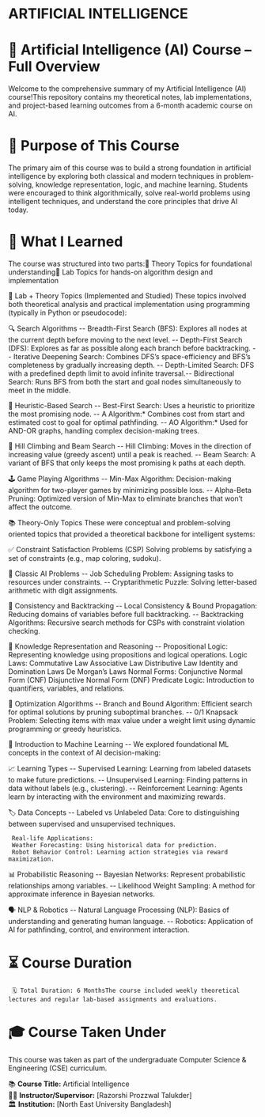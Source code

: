 # ARTIFICIAL INTELLIGENCE

# 🤖 Artificial Intelligence (AI) Course – Full Overview

Welcome to the comprehensive summary of my Artificial Intelligence (AI) course!This repository contains my theoretical notes, lab implementations, and project-based learning outcomes from a 6-month academic course on AI.

# 🎯 Purpose of This Course

The primary aim of this course was to build a strong foundation in artificial intelligence by exploring both classical and modern techniques in problem-solving, knowledge representation, logic, and machine learning.
Students were encouraged to think algorithmically, solve real-world problems using intelligent techniques, and understand the core principles that drive AI today.

# 📘 What I Learned

The course was structured into two parts:🔹 Theory Topics for foundational understanding🔹 Lab Topics for hands-on algorithm design and implementation

🧠 Lab + Theory Topics (Implemented and Studied)
These topics involved both theoretical analysis and practical implementation using programming (typically in Python or pseudocode):

🔍 Search Algorithms
       -- Breadth-First Search (BFS): Explores all nodes at the current depth before moving to the next level.
       -- Depth-First Search (DFS): Explores as far as possible along each branch before backtracking.
       -- Iterative Deepening Search: Combines DFS’s space-efficiency and BFS’s completeness by gradually increasing depth.
       -- Depth-Limited Search: DFS with a predefined depth limit to avoid infinite traversal.-- Bidirectional Search: Runs BFS from both the start and goal nodes simultaneously to meet in the middle.
       
🌟 Heuristic-Based Search
       -- Best-First Search: Uses a heuristic to prioritize the most promising node.
       -- A Algorithm:* Combines cost from start and estimated cost to goal for optimal pathfinding.
       -- AO Algorithm:* Used for AND-OR graphs, handling complex decision-making trees.
       
🧗 Hill Climbing and Beam Search
       -- Hill Climbing: Moves in the direction of increasing value (greedy ascent) until a peak is reached.
       -- Beam Search: A variant of BFS that only keeps the most promising k paths at each depth.
       
🕹️ Game Playing Algorithms
      -- Min-Max Algorithm: Decision-making algorithm for two-player games by minimizing possible loss.
      -- Alpha-Beta Pruning: Optimized version of Min-Max to eliminate branches that won’t affect the outcome.
      
📚 Theory-Only Topics
      These were conceptual and problem-solving oriented topics that provided a theoretical backbone for intelligent systems:

✅ Constraint Satisfaction Problems (CSP)
      Solving problems by satisfying a set of constraints (e.g., map coloring, sudoku).

🧩 Classic AI Problems
     -- Job Scheduling Problem: Assigning tasks to resources under constraints.
     -- Cryptarithmetic Puzzle: Solving letter-based arithmetic with digit assignments.

🧠 Consistency and Backtracking
    -- Local Consistency & Bound Propagation: Reducing domains of variables before full backtracking.
    -- Backtracking Algorithms: Recursive search methods for CSPs with constraint violation checking.

🧠 Knowledge Representation and Reasoning
    -- Propositional Logic: Representing knowledge using propositions and logical operations.
       Logic Laws:
             Commutative Law
             Associative Law
             Distributive Law
             Identity and Domination Laws
             De Morgan’s Laws
       Normal Forms:
             Conjunctive Normal Form (CNF)
             Disjunctive Normal Form (DNF)
       Predicate Logic: Introduction to quantifiers, variables, and relations.

🌿 Optimization Algorithms
      -- Branch and Bound Algorithm: Efficient search for optimal solutions by pruning suboptimal branches.
      -- 0/1 Knapsack Problem: Selecting items with max value under a weight limit using dynamic programming or greedy heuristics.

🤖 Introduction to Machine Learning
      -- We explored foundational ML concepts in the context of AI decision-making:

📈 Learning Types
      -- Supervised Learning: Learning from labeled datasets to make future predictions.
      -- Unsupervised Learning: Finding patterns in data without labels (e.g., clustering).
      -- Reinforcement Learning: Agents learn by interacting with the environment and maximizing rewards.
      
🏷️ Data Concepts
     -- Labeled vs Unlabeled Data: Core to distinguishing between supervised and unsupervised techniques.
     
     Real-life Applications:
     Weather Forecasting: Using historical data for prediction.
     Robot Behavior Control: Learning action strategies via reward maximization.

📊 Probabilistic Reasoning
     -- Bayesian  Networks: Represent probabilistic relationships among variables.
     -- Likelihood Weight Sampling: A method for approximate inference in Bayesian networks.

🗣️ NLP & Robotics
     -- Natural Language Processing (NLP): Basics of understanding and generating human language.
     -- Robotics: Application of AI for pathfinding, control, and environment interaction.

# ⏳ Course Duration
     🗓️ Total Duration: 6 MonthsThe course included weekly theoretical lectures and regular lab-based assignments and evaluations.

# 🎓 Course Taken Under

This course was taken as part of the undergraduate Computer Science & Engineering (CSE) curriculum.

📚 **Course Title:** Artificial Intelligence  
👩‍🏫 **Instructor/Supervisor:** [Razorshi Prozzwal Talukder]  
🏛️ **Institution:** [North East University Bangladesh]
